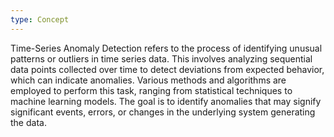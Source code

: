 ```yaml
---
type: Concept
---
```


Time-Series Anomaly Detection refers to the process of identifying unusual patterns or outliers in time series data. This involves analyzing sequential data points collected over time to detect deviations from expected behavior, which can indicate anomalies. Various methods and algorithms are employed to perform this task, ranging from statistical techniques to machine learning models. The goal is to identify anomalies that may signify significant events, errors, or changes in the underlying system generating the data.